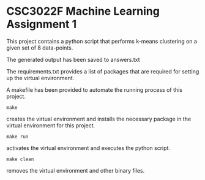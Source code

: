 # CSC3022F Machine Learning Assignment 1
This project contains a python script that performs k-means clustering on a
given set of 8 data-points.


The generated output has been saved to answers.txt


The requirements.txt provides a list of packages that are required for setting
up the virtual environment.


A makefile has been provided to automate the running process of this project.

```ssh
make
```
creates the virtual environment and installs the necessary package in the
virtual environment for this project.

```ssh
make run
```
activates the virtual environment and executes the python script.

```ssh
make clean
```
removes the virtual environment and other binary files.
